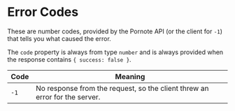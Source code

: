 # Error Codes

These are number codes, provided by the Pornote API (or the client for `-1`) that tells you what caused the error. 

The `code` property is always from type `number` and is always provided when the response contains `{ success: false }`.

| Code | Meaning                                                                    |
| ---- | -------------------------------------------------------------------------- |
| `-1` | No response from the request, so the client threw an error for the server. |